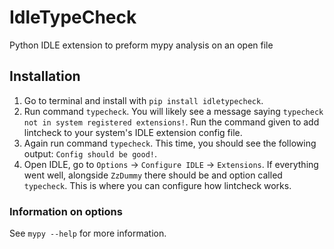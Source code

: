 # IdleTypeCheck
Python IDLE extension to preform mypy analysis on an open file

## Installation
1) Go to terminal and install with `pip install idletypecheck`.
2) Run command `typecheck`. You will likely see a message saying
`typecheck not in system registered extensions!`. Run the command
given to add lintcheck to your system's IDLE extension config file.
3) Again run command `typecheck`. This time, you should see the following
output: `Config should be good!`.
4) Open IDLE, go to `Options` -> `Configure IDLE` -> `Extensions`.
If everything went well, alongside `ZzDummy` there should be and
option called `typecheck`. This is where you can configure how
lintcheck works.

### Information on options
See `mypy --help` for more information.
